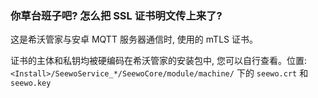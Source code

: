 ### 你草台班子吧? 怎么把 SSL 证书明文传上来了?

这是希沃管家与安卓 MQTT 服务器通信时, 使用的 mTLS 证书。

证书的主体和私钥均被硬编码在希沃管家的安装包中, 您可以自行查看。位置: `<Install>/SeewoService_*/SeewoCore/module/machine/` 下的 `seewo.crt` 和 `seewo.key`
